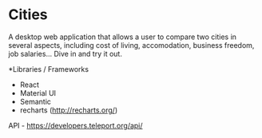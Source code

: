 # Cities
A desktop web application that allows a user to compare two cities in several aspects, including cost of living, accomodation, business freedom, job salaries... Dive in and try it out.

*Libraries / Frameworks
- React
- Material UI
- Semantic
- recharts (http://recharts.org/)

API - https://developers.teleport.org/api/
